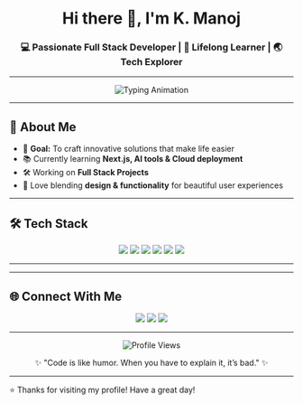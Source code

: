 <!-- Profile Header -->
<h1 align="center">Hi there 👋, I'm K. Manoj</h1>
<h3 align="center">💻 Passionate Full Stack Developer | 🚀 Lifelong Learner | 🌏 Tech Explorer</h3>

---

<!-- Typing SVG -->
<p align="center">
  <img src="https://readme-typing-svg.herokuapp.com?font=Fira+Code&size=22&pause=1000&color=36BCF7&width=500&lines=Welcome+to+my+GitHub+Profile!;I+Love+Building+Full+Stack+Apps;Exploring+Python%2C+JavaScript+%26+AI;Always+Learning+New+Tech+🔥" alt="Typing Animation" />
</p>

---

## 🚀 About Me
- 🎯 **Goal:** To craft innovative solutions that make life easier  
- 📚 Currently learning **Next.js, AI tools & Cloud deployment**  
- 🛠 Working on **Full Stack Projects**  
- 🎨 Love blending **design & functionality** for beautiful user experiences  

---

## 🛠️ Tech Stack
<p align="center">
  <img src="https://img.shields.io/badge/Code-Python-blue?logo=python&logoColor=white" />
  <img src="https://img.shields.io/badge/Code-JavaScript-yellow?logo=javascript&logoColor=black" />
  <img src="https://img.shields.io/badge/Frontend-React-blue?logo=react&logoColor=white" />
  <img src="https://img.shields.io/badge/Backend-Django-green?logo=django&logoColor=white" />
  <img src="https://img.shields.io/badge/Database-MySQL-orange?logo=mysql&logoColor=white" />
  <img src="https://img.shields.io/badge/Tools-Git-black?logo=git&logoColor=white" />
</p>

---



---

## 🌐 Connect With Me
<p align="center">
  <a href="https://linkedin.com/in/your-linkedin"><img src="https://img.shields.io/badge/LinkedIn-blue?logo=linkedin&logoColor=white" /></a>
  <a href="mailto:your.email@example.com"><img src="https://img.shields.io/badge/Email-D14836?logo=gmail&logoColor=white" /></a>
  <a href="https://github.com/yourusername"><img src="https://img.shields.io/badge/GitHub-100000?logo=github&logoColor=white" /></a>
</p>

---

<p align="center">
  <img src="https://komarev.com/ghpvc/?username=manoj&label=Profile%20Views&color=0e75b6&style=flat" alt="Profile Views" />
</p>

<!-- Footer Quote -->
<p align="center">✨ "Code is like humor. When you have to explain it, it’s bad." ✨</p>

---

⭐ Thanks for visiting my profile! Have a great day!
<!--
**Manoj-939/Manoj-939** is a ✨ _special_ ✨ repository because its `README.md` (this file) appears on your GitHub profile.

Here are some ideas to get you started:

- 🔭 I’m currently working on ...
- 🌱 I’m currently learning ...
- 👯 I’m looking to collaborate on ...
- 🤔 I’m looking for help with ...
- 💬 Ask me about ...
- 📫 How to reach me: ...
- 😄 Pronouns: ...
- ⚡ Fun fact: ...
-->

